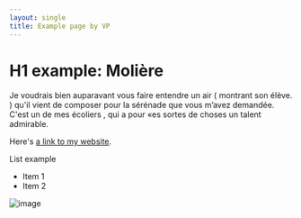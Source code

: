```yaml
---
layout: single
title: Example page by VP
---
```


# H1 example: Molière

Je voudrais bien auparavant vous faire entendre un 
air ( montrant son élève. ) qu'il vient de composer pour 
la sérénade que vous m’avez demandée. C'est un de 
mes écoliers , qui a pour «es sortes de choses un talent 
admirable. 

Here's [a link to my website](https://vicenteparrilla.com).

List example
- Item 1
- Item 2

![image](https://historicalimprovisation.com/content/home/lerma-126.jpg)
